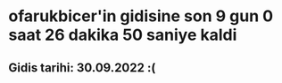 # ofarukbicer'in gidisine son 9 gun 0 saat 26 dakika 50 saniye kaldi

## Gidis tarihi: 30.09.2022 :(